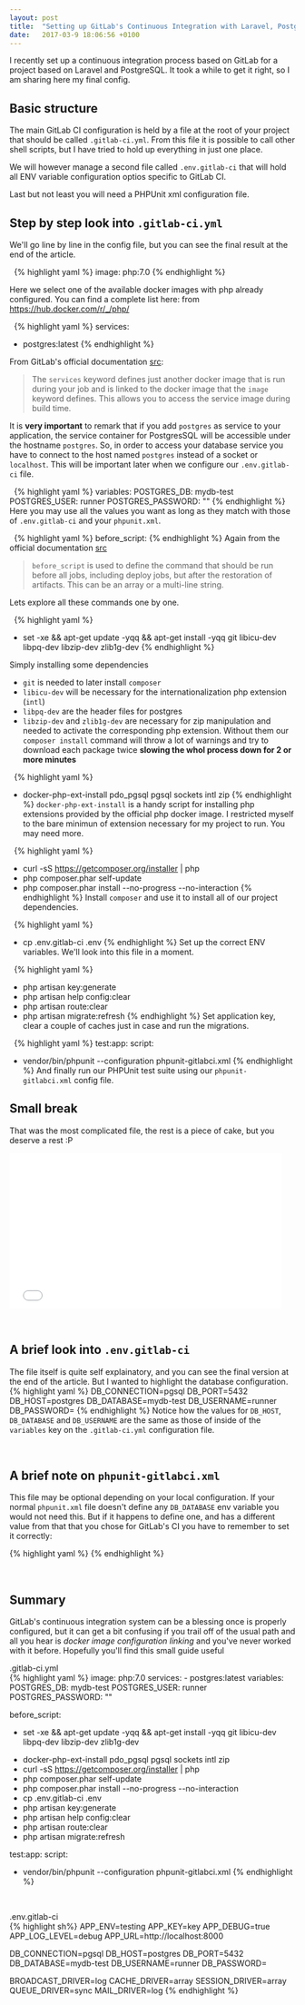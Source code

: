 ```yaml
---
layout: post
title:  "Setting up GitLab's Continuous Integration with Laravel, PostgreSQL and PHPUnit"
date:   2017-03-9 18:06:56 +0100
---
```


I recently set up a continuous integration process based on GitLab for a project based on Laravel and PostgreSQL. It took a while to get it right, so I am sharing here my final config.

## Basic structure
The main GitLab CI configuration is held by a file at the root of your project that should be called `.gitlab-ci.yml`. From this file it is possible to call other shell scripts, but I have tried to hold up everything in just one place.

We will however manage a second file called `.env.gitlab-ci` that will hold all ENV variable configuration optios specific to GitLab CI.

Last but not least you will need a PHPUnit xml configuration file.

## Step by step look into `.gitlab-ci.yml`
We'll go line by line in the config file, but you can see the final result at the end of the article.


&nbsp;
{% highlight yaml %}
image: php:7.0
{% endhighlight %}

Here we select one of the available docker images with php already configured. You can find a complete list here: from https://hub.docker.com/r/_/php/


&nbsp;
{% highlight yaml %}
services:
  - postgres:latest
{% endhighlight %}

From GitLab's official documentation [src](https://docs.gitlab.com/ce/ci/docker/using_docker_images.html#what-is-a-service):
>The `services` keyword defines just another docker image that is run during your job and is linked to the docker image that the `image` keyword defines. This allows you to access the service image during build time.

It is **very important** to remark that if you add `postgres` as service to your application, the service container for PostgresSQL will be accessible under the hostname `postgres`. So, in order to access your database service you have to connect to the host named `postgres` instead of a socket or `localhost`. This will be important later when we configure our `.env.gitlab-ci` file.


&nbsp;
{% highlight yaml %}
variables:
  POSTGRES_DB: mydb-test
  POSTGRES_USER: runner
  POSTGRES_PASSWORD: ""
{% endhighlight %}
Here you may use all the values you want as long as they match with those of `.env.gitlab-ci` and your `phpunit.xml`.


&nbsp;
{% highlight yaml %}
before_script:
{% endhighlight %}
Again from the official documentation [src](https://docs.gitlab.com/ce/ci/yaml/README.html#before_script)
>`before_script` is used to define the command that should be run before all jobs, including deploy jobs, but after the restoration of artifacts. This can be an array or a multi-line string.

Lets explore all these commands one by one.


&nbsp;
{% highlight yaml %}
- >
  set -xe
  && apt-get update -yqq
  && apt-get install -yqq
  git
  libicu-dev
  libpq-dev
  libzip-dev
  zlib1g-dev
{% endhighlight %}

Simply installing some dependencies
* `git` is needed to later install `composer`
* `libicu-dev` will be necessary for the internationalization php extension (`intl`)
* `libpq-dev` are the header files for postgres
* `libzip-dev` and `zlib1g-dev` are necessary for zip manipulation and needed to activate the corresponding php extension. Without them our `composer install` command will throw a lot of warnings and try to download each package twice **slowing the whol process down for 2 or more minutes**


&nbsp;
{% highlight yaml %}
- >
  docker-php-ext-install
  pdo_pgsql
  pgsql
  sockets
  intl
  zip
{% endhighlight %}
`docker-php-ext-install` is a handy script for installing php extensions provided by the official php docker image. I restricted myself to the bare minimun of extension necessary for my project to run. You may need more.


&nbsp;
{% highlight yaml %}
- curl -sS https://getcomposer.org/installer | php
- php composer.phar self-update
- php composer.phar install --no-progress --no-interaction
{% endhighlight %}
Install `composer` and use it to install all of our project dependencies.


&nbsp;
{% highlight yaml %}
- cp .env.gitlab-ci .env
{% endhighlight %}
Set up the correct ENV variables. We'll look into this file in a moment.


&nbsp;
{% highlight yaml %}
- php artisan key:generate
- php artisan help config:clear
- php artisan route:clear
- php artisan migrate:refresh
{% endhighlight %}
Set application key, clear a couple of caches just in case and run the migrations.



&nbsp;
{% highlight yaml %}
test:app:
  script:
  - vendor/bin/phpunit --configuration phpunit-gitlabci.xml
{% endhighlight %}
And finally run our PHPUnit test suite using our `phpunit-gitlabci.xml` config file.

## Small break
That was the most complicated file, the rest is a piece of cake, but you deserve a rest :P
<iframe src="//giphy.com/embed/a3ANjL4bRwsO4" width="480" height="274" frameBorder="0" class="giphy-embed" allowFullScreen></iframe>

&nbsp;
## A brief look into `.env.gitlab-ci`
The file itself is quite self explainatory, and you can see the final version at the end of the article. But I wanted to highlight the database configuration.
{% highlight yaml %}
DB_CONNECTION=pgsql
DB_PORT=5432
DB_HOST=postgres
DB_DATABASE=mydb-test
DB_USERNAME=runner
DB_PASSWORD=
{% endhighlight %}
Notice how the values for `DB_HOST`, `DB_DATABASE` and `DB_USERNAME` are the same as those of inside of the `variables` key on the `.gitlab-ci.yml` configuration file.


&nbsp;
## A brief note on `phpunit-gitlabci.xml`
This file may be optional depending on your local configuration. If your normal `phpunit.xml` file doesn't define any `DB_DATABASE` env variable you would not need this. But if it happens to define one, and has a different value from that that you chose for GitLab's CI you have to remember to set it correctly:

{% highlight yaml %}
<env name="DB_DATABASE" value="mydb-test"/>
{% endhighlight %}


&nbsp;
## Summary
GitLab's continuous integration system can be a blessing once is properly configured, but it can get a bit confusing if you trail off of the usual path and all you hear is *docker image configuration linking* and you've never worked with it before. Hopefully you'll find this small guide useful
&nbsp;
<div class="file-title">.gitlab-ci.yml</div>
{% highlight yaml %}
image: php:7.0
services:
  - postgres:latest
variables:
  POSTGRES_DB: mydb-test
  POSTGRES_USER: runner
  POSTGRES_PASSWORD: ""

before_script:
- >
  set -xe
  && apt-get update -yqq
  && apt-get install -yqq
  git
  libicu-dev
  libpq-dev
  libzip-dev
  zlib1g-dev
- >
  docker-php-ext-install
  pdo_pgsql
  pgsql
  sockets
  intl
  zip
- curl -sS https://getcomposer.org/installer | php
- php composer.phar self-update
- php composer.phar install --no-progress --no-interaction
- cp .env.gitlab-ci .env
- php artisan key:generate
- php artisan help config:clear
- php artisan route:clear
- php artisan migrate:refresh

test:app:
  script:
  - vendor/bin/phpunit --configuration phpunit-gitlabci.xml
{% endhighlight %}

&nbsp;
<div class="file-title">.env.gitlab-ci</div>
{% highlight sh%}
APP_ENV=testing
APP_KEY=key
APP_DEBUG=true
APP_LOG_LEVEL=debug
APP_URL=http://localhost:8000

DB_CONNECTION=pgsql
DB_HOST=postgres
DB_PORT=5432
DB_DATABASE=mydb-test
DB_USERNAME=runner
DB_PASSWORD=

BROADCAST_DRIVER=log
CACHE_DRIVER=array
SESSION_DRIVER=array
QUEUE_DRIVER=sync
MAIL_DRIVER=log
{% endhighlight %}

